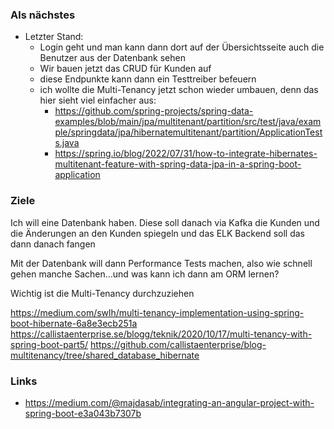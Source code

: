 ### Als nächstes

* Letzter Stand:
  * Login geht und man kann dann dort auf der Übersichtsseite auch die Benutzer aus der Datenbank sehen
  * Wir bauen jetzt das CRUD für Kunden auf
  * diese Endpunkte kann dann ein Testtreiber befeuern
  * ich wollte die Multi-Tenancy jetzt schon wieder umbauen, denn das hier sieht viel einfacher aus:
    - https://github.com/spring-projects/spring-data-examples/blob/main/jpa/multitenant/partition/src/test/java/example/springdata/jpa/hibernatemultitenant/partition/ApplicationTests.java
    - https://spring.io/blog/2022/07/31/how-to-integrate-hibernates-multitenant-feature-with-spring-data-jpa-in-a-spring-boot-application

### Ziele

Ich will eine Datenbank haben. Diese soll danach via Kafka die Kunden und die Änderungen an den Kunden spiegeln und das ELK Backend soll das dann danach fangen

Mit der Datenbank will dann Performance Tests machen, also wie schnell gehen manche Sachen...und was kann ich dann am ORM lernen?

Wichtig ist die Multi-Tenancy durchzuziehen

https://medium.com/swlh/multi-tenancy-implementation-using-spring-boot-hibernate-6a8e3ecb251a
https://callistaenterprise.se/blogg/teknik/2020/10/17/multi-tenancy-with-spring-boot-part5/
https://github.com/callistaenterprise/blog-multitenancy/tree/shared_database_hibernate

### Links

* https://medium.com/@majdasab/integrating-an-angular-project-with-spring-boot-e3a043b7307b
